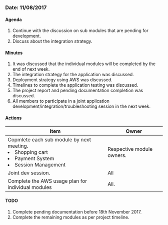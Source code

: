 ### Date: 11/08/2017

#### Agenda

1. Continue with the discussion on sub modules that are pending for development.
2. Discuss about the integration strategy.


#### Minutes

1. It was discussed that the individual modules will be completed by the end of next week.
2. The integration strategy for the application was discussed.
3. Deployment strategy using AWS was discussed.
4. Timelines to complete the application testing was discussed.
5. The project report and pending documentation completion was discussed.
6. All members to participate in a joint application development/integration/troubleshooting session in the next week.


#### Actions

|Item|Owner|
|--|--|
|Copmlete each sub module by next meeting.<li>Shopping cart</li><li>Payment System</li><li>Session Management</li>|Respective module owners.|
|Joint dev session. |All|
|Complete the AWS usage plan for individual modules |All.|



#### TODO

1. Complete pending documentation before 18th November 2017.
2. Complete the remaining modules as per project timeline.
